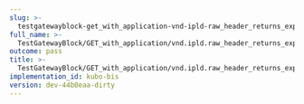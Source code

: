 ```yaml
---
slug: >-
  testgatewayblock-get_with_application-vnd-ipld-raw_header_returns_expected_response_headers
full_name: >-
  TestGatewayBlock/GET_with_application/vnd.ipld.raw_header_returns_expected_response_headers
outcome: pass
title: >-
  TestGatewayBlock/GET_with_application/vnd.ipld.raw_header_returns_expected_response_headers
implementation_id: kubo-bis
version: dev-44b0eaa-dirty
---
```


